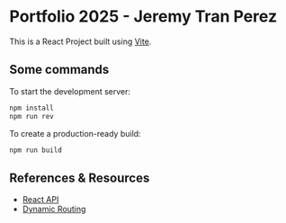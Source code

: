 # Portfolio 2025 - Jeremy Tran Perez
This is a React Project built using [Vite](https://vitejs.dev).

## Some commands
To start the development server:
```bash
npm install
npm run rev
```

To create a production-ready build:
```bash
npm run build
```

## References & Resources
- [React API](https://react.dev/learn)
- [Dynamic Routing](https://v5.reactrouter.com/web/guides/philosophy)